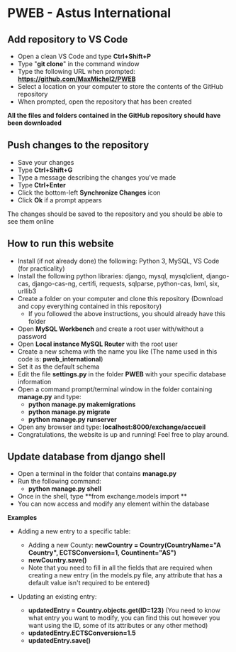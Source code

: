 # PWEB - Astus International

## Add repository to VS Code

* Open a clean VS Code and type **Ctrl+Shift+P**
* Type "**git clone**" in the command window
* Type the following URL when prompted: **https://github.com/MaxMichel2/PWEB**
* Select a location on your computer to store the contents of the GitHub repository
* When prompted, open the repository that has been created

**All the files and folders contained in the GitHub repository should have been downloaded**

## Push changes to the repository

* Save your changes
* Type **Ctrl+Shift+G**
* Type a message describing the changes you've made
* Type **Ctrl+Enter**
* Click the bottom-left **Synchronize Changes** icon
* Click **Ok** if a prompt appears

The changes should be saved to the repository and you should be able to see them online

## How to run this website

* Install (if not already done) the following: Python 3, MySQL, VS Code (for practicality)
* Install the following python libraries: django, mysql, mysqlclient, django-cas, django-cas-ng, certifi, requests, sqlparse, python-cas, lxml, six, urllib3
* Create a folder on your computer and clone this repository (Download and copy everything contained in this repository)
   * If you followed the above instructions, you should already have this folder
* Open **MySQL Workbench** and create a root user with/without a password
* Open **Local instance MySQL Router** with the root user
* Create a new schema with the name you like (The name used in this code is: **pweb_international**)
* Set it as the default schema
* Edit the file **settings.py** in the folder **PWEB** with your specific database information
* Open a command prompt/terminal window in the folder containing **manage.py** and type: 
    * **python manage.py makemigrations**
    * **python manage.py migrate**
    * **python manage.py runserver**
* Open any browser and type: **localhost:8000/exchange/accueil**
* Congratulations, the website is up and running! Feel free to play around.

## Update database from django shell

* Open a terminal in the folder that contains **manage.py**
* Run the following command:
	* **python manage.py shell**
* Once in the shell, type **from exchange.models import **
* You can now access and modify any element within the database

**Examples**

* Adding a new entry to a specific table:
	* Adding a new County: **newCountry = Country(CountryName="A Country", ECTSConversion=1, Countinent="AS")**
	* **newCountry.save()**
	* Note that you need to fill in all the fields that are required when creating a new entry (in the models.py file, any attribute that has a default value isn't required to be entered)

* Updating an existing entry:
	* **updatedEntry = Country.objects.get(ID=123)** (You need to know what entry you want to modify, you can find this out however you want using the ID, some of its attributes or any other method)
	* **updatedEntry.ECTSConversion=1.5**
	* **updatedEntry.save()**